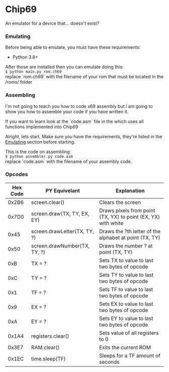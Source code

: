 # Chip69
An emulator for a device that... doesn't exist?

### Emulating
Before being able to emulate, you must have
these requirements:
- Python 3.8+

After those are installed then you can
emulate doing this:         <br />
`$ python main.py rom.ch69` <br />
replace \`rom.ch69\` with the filename of your
rom that must be located in the /roms/ folder

### Assembling
I'm not going to teach you how to code x69 assembly
but I am going to show you how to assemble your code
if you have written it.

If you want to learn look at the \`code.asm\` file in the which uses all functions implemented
into Chip69

Alright, lets start.
Make sure you have the requirements, they're listed in the [Emulating](#Emulating) section before starting.

This is the code on assembling:  <br />
`$ python assembler.py code.asm` <br />
replace \`code.asm\` with the filename of your assembly
code.

### Opcodes
| Hex Code      | PY Equivelant  | Explanation   |
|-------------- |----------------|---------------|
| 0x2B6         | screen.clear()         | Clears the screen        |
| 0x7D0         | screen.draw(TX, TY, EX, EY)         | Draws pixels from point (TX, YX) to point (EX, YX) with white        |
| 0x45         | screen.drawLetter(TX, TY, ?)         | Draws the ?th letter of the alphabet at point (TX, TY)        |
| 0x50         | screen.drawNumber(TX, TY, ?)         | Draws the number ? at point (TX, TY)        |
| 0xB           | TX = ?         | Sets TX to value to last two bytes of opcode         |
| 0xC           | TY = ?         | Sets TY to value to last two bytes of opcode         |
| 0x1           | TF = ?         | Sets TF to value to last two bytes of opcode         |
| 0x9           | EX = ?         | Sets EX to value to last two bytes of opcode         |
| 0xA           | EY = ?         | Sets EY to value to last two bytes of opcode         |
| 0x1A4         | registers.clear()         | Sets value of all registers to 0        |
| 0x3E7          | RAM.clear()         |   Exits the current ROM       |
| 0x1EC          | time.sleep(TF)         | Sleeps for a TF amount of seconds         |

